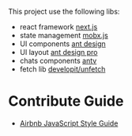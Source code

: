 This project use the following libs:

- react framework [next.js](https://github.com/zeit/next.js)
- state management [mobx.js](https://mobx.js.org/)
- UI components [ant design](https://ant.design/)
- UI layout [ant design pro](https://pro.ant.design/index-cn)
- chats components [antv](https://antv.alipay.com/zh-cn/index.html)
- fetch lib [developit/unfetch](https://github.com/developit/unfetch)


# Contribute Guide
- [Airbnb JavaScript Style Guide](https://github.com/airbnb/javascript)
